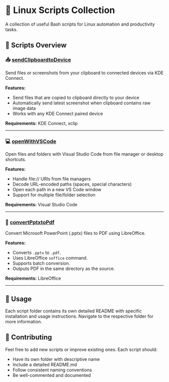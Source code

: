 # 🐧 Linux Scripts Collection

A collection of useful Bash scripts for Linux automation and productivity tasks.

## 📁 Scripts Overview

### 📤 [sendClipboardtoDevice](./sendClipboardtoDevice/)
Send files or screenshots from your clipboard to connected devices via KDE Connect.

**Features:**
- Send files that are copied to clipboard directly to your device
- Automatically send latest screenshot when clipboard contains raw image data
- Works with any KDE Connect paired device

**Requirements:** KDE Connect, xclip

---

### 💻 [openWithVSCode](./openWithVSCode/)
Open files and folders with Visual Studio Code from file manager or desktop shortcuts.

**Features:**
- Handle file:// URIs from file managers
- Decode URL-encoded paths (spaces, special characters)
- Open each path in a new VS Code window
- Support for multiple file/folder selection

**Requirements:** Visual Studio Code

---

### 🔄 [convertPptxtoPdf](./convertPptxtoPdf/)
Convert Microsoft PowerPoint (.pptx) files to PDF using LibreOffice.

**Features:**
- Converts `.pptx` to `.pdf`.
- Uses LibreOffice `soffice` command.
- Supports batch conversion.
- Outputs PDF in the same directory as the source.

**Requirements:** LibreOffice

---

## 📝 Usage

Each script folder contains its own detailed README with specific installation and usage instructions. Navigate to the respective folder for more information.

## 🤝 Contributing

Feel free to add new scripts or improve existing ones. Each script should:
- Have its own folder with descriptive name
- Include a detailed README.md
- Follow consistent naming conventions
- Be well-commented and documented
